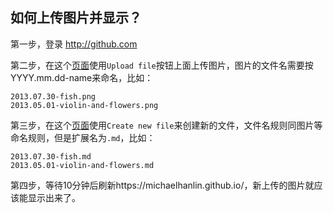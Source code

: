 
## 如何上传图片并显示？

第一步，登录 http://github.com

第二步，在这个[页面](https://github.com/michaelhanlin/michaelhanlin.github.io/tree/src/source/images)使用`Upload file`按钮上面上传图片，图片的文件名需要按YYYY.mm.dd-name来命名，比如：

    2013.07.30-fish.png
    2013.05.01-violin-and-flowers.png

第三步，在这个[页面](https://github.com/michaelhanlin/michaelhanlin.github.io/tree/src/source/_posts)使用`Create new file`来创建新的文件，文件名规则同图片等命名规则，但是扩展名为`.md`，比如：

    2013.07.30-fish.md
    2013.05.01-violin-and-flowers.md

第四步，等待10分钟后刷新https://michaelhanlin.github.io/，新上传的图片就应该能显示出来了。

